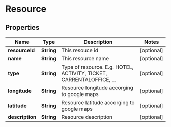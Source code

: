
# Resource

## Properties
Name | Type | Description | Notes
------------ | ------------- | ------------- | -------------
**resourceId** | **String** | This resouce id |  [optional]
**name** | **String** | This resource name |  [optional]
**type** | **String** | Type of resource. E.g. HOTEL, ACTIVITY, TICKET, CARRENTALOFFICE, ... |  [optional]
**longitude** | **String** | Resource longitude accorging to google maps |  [optional]
**latitude** | **String** | Resource latitude accorging to google maps |  [optional]
**description** | **String** | Resource description |  [optional]



